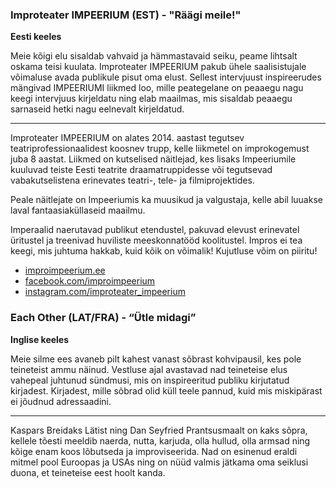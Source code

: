 ### Improteater IMPEERIUM (EST) - "Räägi meile!"

**Eesti keeles**

Meie kõigi elu sisaldab vahvaid ja hämmastavaid seiku,
peame lihtsalt oskama teisi kuulata. Improteater IMPEERIUM pakub
ühele saalisistujale võimaluse avada publikule pisut oma elust.
Sellest intervjuust inspireerudes mängivad IMPEERIUMI liikmed loo,
mille peategelane on peaaegu nagu keegi intervjuus kirjeldatu ning
elab maailmas, mis sisaldab peaaegu sarnaseid hetki nagu eelnevalt kirjeldatud.

---

Improteater IMPEERIUM on alates 2014. aastast tegutsev
teatriprofessionaalidest koosnev trupp, kelle liikmetel on improkogemust
juba 8 aastat. Liikmed on kutselised näitlejad, kes lisaks Impeeriumile
kuuluvad teiste Eesti teatrite draamatruppidesse või tegutsevad vabakutselistena
erinevates teatri-, tele- ja filmiprojektides.

Peale näitlejate on Impeeriumis ka muusikud ja valgustaja,
kelle abil luuakse laval fantaasiaküllaseid maailmu.

Imperaalid naerutavad publikut etendustel, pakuvad elevust erinevatel üritustel
ja treenivad huviliste meeskonnatööd koolitustel. Impros ei tea keegi, mis juhtuma
hakkab, kuid kõik on võimalik! Kujutluse võim on piiritu!

- [improimpeerium.ee](http://improimpeerium.ee)
- [facebook.com/improimpeerium](http://facebook.com/improimpeerium)
- [instagram.com/improteater_impeerium](http://instagram.com/improteater_impeerium)


### Each Other (LAT/FRA) - “Ütle midagi”
 
**Inglise keeles**

Meie silme ees avaneb pilt kahest vanast sõbrast kohvipausil,
kes pole teineteist ammu näinud. Vestluse ajal avastavad nad teineteise
elus vahepeal juhtunud sündmusi, mis on inspireeritud publiku kirjutatud
kirjadest. Kirjadest, mille sõbrad olid küll teele pannud, kuid
mis miskipärast ei jõudnud adressaadini.

---

Kaspars Breidaks Lätist ning Dan Seyfried Prantsusmaalt on kaks sõpra,
kellele tõesti meeldib naerda, nutta, karjuda, olla hullud, olla
armsad ning kõige enam koos lõbutseda ja improviseerida. Nad on esinenud
eraldi mitmel pool Euroopas ja USAs ning on nüüd valmis jätkama oma seiklusi
duona, et teineteise eest hoolt kanda.
